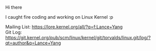 

<!--

### Hi there 👋

Here are some ideas to get you started:

- 🔭 I’m currently working on ...
- 🌱 I’m currently learning ...
- 👯 I’m looking to collaborate on ...
- 🤔 I’m looking for help with ...
- 💬 Ask me about ...
- 📫 How to reach me: ...
- 😄 Pronouns: ...
- ⚡ Fun fact: ...

Shout out to the great hackers:
- Unix:  Ken Thompson, Dennis Ritchie
- GNU:   Richard Stallman
- Linux: Linus Torvalds, Paul E. McKenney
...

-->

Hi there 

I caught fire coding and working on Linux Kernel :p

Mailing List: https://lore.kernel.org/all/?q=f:Lance+Yang <br>
Git Log: https://git.kernel.org/pub/scm/linux/kernel/git/torvalds/linux.git/log/?qt=author&q=Lance+Yang

<!--
$ git log --use-mailmap --author="lance.yang@linux.dev" --oneline

bit.ly/4jnu9p8 -> https://lore.kernel.org/all/?q=f:Lance+Yang
bit.ly/4lwDfBH -> https://git.kernel.org/pub/scm/linux/kernel/git/torvalds/linux.git/log/?qt=author&q=Lance+Yang
-->

